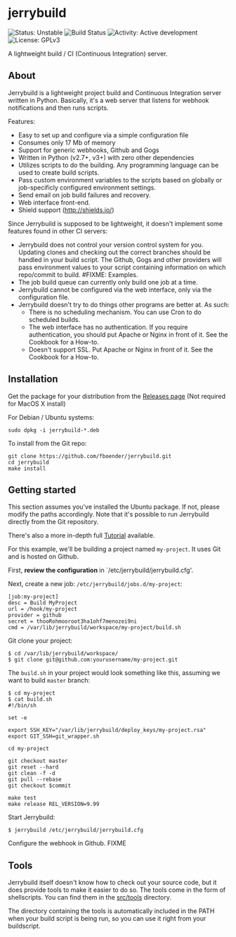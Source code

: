 jerrybuild
==========

![Status: Unstable](https://img.shields.io/badge/status-unstable-red.svg)
![Build Status](http://git.electricmonk.nl/job/jerrybuild/shield)
![Activity: Active development](https://img.shields.io/badge/activity-active%20development-green.svg)
![License: GPLv3](https://img.shields.io/badge/license-GPLv3-blue.svg)


A lightweight build / CI (Continuous Integration) server.

## About

Jerrybuild is a lightweight project build and Continuous Integration server
written in Python. Basically, it's a web server that listens for webhook
notifications and then runs scripts.

Features:

* Easy to set up and configure via a simple configuration file
* Consumes only 17 Mb of memory
* Support for generic webhooks, Github and Gogs
* Written in Python (v2.7+, v3+) with zero other dependencies
* Utilizes scripts to do the building. Any programming language can be used to
  create build scripts.
* Pass custom environment variables to the scripts based on globally
  or job-specificly configured environment settings.
* Send email on job build failures and recovery.
* Web interface front-end.
* Shield support (http://shields.io/)

Since Jerrybuild is supposed to be lightweight, it doesn't implement some
features found in other CI servers:

* Jerrybuild does not control your version control system for you. Updating
  clones and checking out the correct branches should be handled in your build
  script. The Github, Gogs and other providers will pass environment values to
  your script containing information on which repo/commit to build. #FIXME:
  Examples.
* The job build queue can currently only build one job at a time. 
* Jerrybuild cannot be configured via the web interface, only via the
  configuration file.
* Jerrybuild doesn't try to do things other programs are better at. As such:
  - There is no scheduling mechanism. You can use Cron to do scheduled builds.
  - The web interface has no authentication. If you require authentication,
    you should put Apache or Nginx in front of it. See the Cookbook for a
    How-to.
  - Doesn't support SSL. Put Apache or Nginx in front of it. See the Cookbook
    for a How-to.


## Installation

Get the package for your distribution from the
[Releases page](https://github.com/fboender/jerrybuild/releases) (Not required
for MacOS X install)

For Debian / Ubuntu systems:

    sudo dpkg -i jerrybuild-*.deb

To install from the Git repo:

    git clone https://github.com/fboender/jerrybuild.git
    cd jerrybuild
    make install

## Getting started

This section assumes you've installed the Ubuntu package. If not, please
modify the paths accordingly. Note that it's possible to run Jerrybuild
directly from the Git repository.

There's also a more in-depth full [Tutorial]() available.

For this example, we'll be building a project named `my-project`. It uses Git
and is hosted on Github.

First, **review the configuration** in `/etc/jerrybuild/jerrybuild.cfg'.

Next, create a new job: `/etc/jerrybuild/jobs.d/my-project`:

    [job:my-project]
    desc = Build MyProject
    url = /hook/my-project
    provider = github
    secret = thooRohmooroot3ha1ohf7menozei9ni
    cmd = /var/lib/jerrybuild/workspace/my-project/build.sh

Git clone your project:

    $ cd /var/lib/jerrybuild/workspace/
    $ git clone git@github.com:yourusername/my-project.git

The `build.sh` in your project would look something like this, assuming we
want to build `master` branch:

    $ cd my-project
    $ cat build.sh
    #!/bin/sh

    set -e

    export SSH_KEY="/var/lib/jerrybuild/deploy_keys/my-project.rsa"
    export GIT_SSH=git_wrapper.sh

    cd my-project

    git checkout master
    git reset --hard
    git clean -f -d
    git pull --rebase
    git checkout $commit

    make test
    make release REL_VERSION=9.99

Start Jerrybuild:

    $ jerrybuild /etc/jerrybuild/jerrybuild.cfg

Configure the webhook in Github. FIXME

## Tools

Jerrybuild itself doesn't know how to check out your source code, but it does
provide tools to make it easier to do so. The tools come in the form of
shellscripts. You can find them in the [src/tools](src/tools) directory.

The directory containing the tools is automatically included in the PATH when
your build script is being run, so you can use it right from your buildscript.
